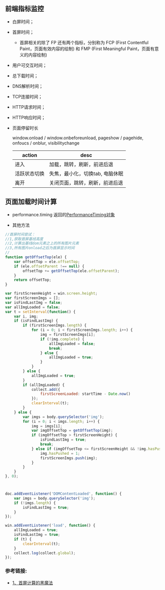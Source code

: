 ## 前端指标监控

* 白屏时间；

* 首屏时间；

    - 首屏相关的除了 FP 还有两个指标，分别称为 FCP (First Contentful Paint，页面有效内容的绘制) 和 FMP (First Meaningful Paint，页面有意义的内容绘制)

* 用户可交互时间；

* 总下载时间；

* DNS解析时间；

* TCP连接时间；

* HTTP请求时间；

* HTTP响应时间；

* 页面停留时长

    window.onload / window.onbeforeunload, pageshow / pagehide, onfoucs / onblur, visibilitychange

    |       action        |        desc        |
    | ------------------- | ------------------ |
    |         进入         | 加载，跳转，刷新，前进后退 |
    |      活跃状态切换      | 失焦，最小化，切换tab, 电脑休眠  |
    |           离开        | 关闭页面，跳转，刷新，前进后退   |

## 页面加载时间计算

* performance.timing  返回的[PerformanceTiming对象](https://developer.mozilla.org/en-US/docs/Web/API/PerformanceTiming)

* 其他方法

```js
//首屏时间尝试：
//1,获取首屏基线高度
//2,计算出基线dom元素之上的所有图片元素
//3,所有图片onload之后为首屏显示时间
//
function getOffsetTop(ele) {
    var offsetTop = ele.offsetTop;
    if (ele.offsetParent !== null) {
        offsetTop += getOffsetTop(ele.offsetParent);
    }
    return offsetTop;
}

var firstScreenHeight = win.screen.height;
var firstScreenImgs = [];
var isFindLastImg = false;
var allImgLoaded = false;
var t = setInterval(function() {
    var i, img;
    if (isFindLastImg) {
        if (firstScreenImgs.length) {
            for (i = 0; i < firstScreenImgs.length; i++) {
                img = firstScreenImgs[i];
                if (!img.complete) {
                    allImgLoaded = false;
                    break;
                } else {
                    allImgLoaded = true;
                }
            }
        } else {
            allImgLoaded = true;
        }
        if (allImgLoaded) {
            collect.add({
                firstScreenLoaded: startTime - Date.now()
            });
            clearInterval(t);
        }
    } else {
        var imgs = body.querySelector('img');
        for (i = 0; i < imgs.length; i++) {
            img = imgs[i];
            var imgOffsetTop = getOffsetTop(img);
            if (imgOffsetTop > firstScreenHeight) {
                isFindLastImg = true;
                break;
            } else if (imgOffsetTop <= firstScreenHeight && !img.hasPushed) {
                img.hasPushed = 1;
                firstScreenImgs.push(img);
            }
        }
    }
}, 0);



doc.addEventListener('DOMContentLoaded', function() {
    var imgs = body.querySelector('img');
    if (!imgs.length) {
        isFindLastImg = true;
    }
});

win.addEventListener('load', function() {
    allImgLoaded = true;
    isFindLastImg = true;
    if (t) {
        clearInterval(t);
    }
    collect.log(collect.global);
});
```

### 参考链接:

* [1、首屏计算的黑魔法](https://www.zhihu.com/question/23212408/answer/56647975)
